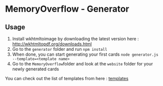 # MemoryOverflow - Generator

## Usage

1. Install wkhtmltoimage by downloading the latest version here : http://wkhtmltopdf.org/downloads.html
2. Go to the `generator` folder and run ```npm install```
3. When done, you can start generating your first cards ```node generator.js --template=<template name>```
4. Go to the `MemoryOverflow`folder and look at the `website` folder for your newly generated cards

You can check out the list of templates from here : [templates](https://github.com/CodeCorico/MemoryOverflow/tree/master/templates)
